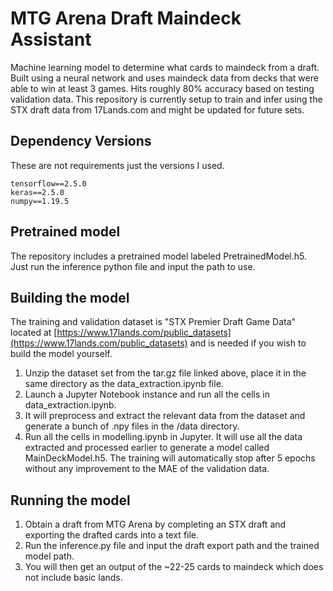# MTG Arena Draft Maindeck Assistant
Machine learning model to determine what cards to maindeck from a draft. Built using a neural network and uses maindeck data from decks that were able to win at least 3 games. Hits roughly 80% accuracy based on testing validation data. This repository is currently setup to train and infer using the STX draft data from 17Lands.com and might be updated for future sets.

## Dependency Versions
These are not requirements just the versions I used.

    tensorflow==2.5.0
    keras==2.5.0
    numpy==1.19.5

## Pretrained model
The repository includes a pretrained model labeled PretrainedModel.h5. Just run the inference python file and input the path to use.

## Building the model
The training and validation dataset is "STX Premier Draft Game Data" located at [https://www.17lands.com/public_datasets](https://www.17lands.com/public_datasets) and is needed if you wish to build the model yourself.
1. Unzip the dataset set from the tar.gz file linked above, place it in the same directory as the data_extraction.ipynb file.
2. Launch a Jupyter Notebook instance and run all the cells in data_extraction.ipynb.
3. It will preprocess and extract the relevant data from the dataset and generate a bunch of .npy files in the /data directory.
4. Run all the cells in modelling.ipynb in Jupyter. It will use all the data extracted and processed earlier to generate a model called MainDeckModel.h5. The training will automatically stop after 5 epochs without any improvement to the MAE of the validation data.

## Running the model
1. Obtain a draft from MTG Arena by completing an STX draft and exporting the drafted cards into a text file.
2. Run the inference.py file and input the draft export path and the trained model path.
3. You will then get an output of the ~22-25 cards to maindeck which does not include basic lands.
